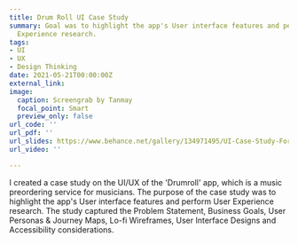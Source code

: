 ```yaml
---
title: Drum Roll UI Case Study
summary: Goal was to highlight the app's User interface features and perform User
  Experience research.
tags:
- UI
- UX
- Design Thinking
date: 2021-05-21T00:00:00Z
external_link: 
image:
  caption: Screengrab by Tanmay
  focal_point: Smart
  preview_only: false
url_code: ''
url_pdf: ''
url_slides: https://www.behance.net/gallery/134971495/UI-Case-Study-For-Drumroll
url_video: ''

---
```

I created a case study on the UI/UX of the 'Drumroll' app, which is a music preordering service for musicians. The purpose of the case study was to highlight the app's User interface features and perform User Experience research. The study captured the Problem Statement, Business Goals, User Personas & Journey Maps, Lo-fi Wireframes, User Interface Designs and Accessibility considerations.